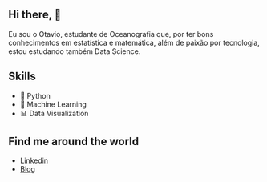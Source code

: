 ## Hi there, 👋 

Eu sou o Otavio, estudante de Oceanografia que, por ter bons conhecimentos em estatística e matemática, além de paixão por tecnologia, estou estudando também Data Science.

## Skills

* 🐍 Python
* 🔮 Machine Learning
* 📊 Data Visualization

## Find me around the world

* [Linkedin](https://www.linkedin.com/in/otaviosanluz/)
* [Blog](https://otaviosanluz.medium.com/)
